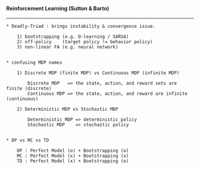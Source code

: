 #### Reinforcement Learning (Sutton & Barto)

---

    * Deadly-Triad : brings instability & convergence issue.
    
        1) bootstrapping (e.g. Q-learning / SARSA)
        2) off-policy    (target policy != behavior policy) 
        3) non-linear FA (e.g. neural network)


    * confusing MDP names
    
        1) Discrete MDP (finite MDP) vs Continuous MDP (infinite MDP)
        
            Discrete MDP   => the state, action, and reward sets are finite (discrete)
            Continuous MDP => the state, action, and reward are infinite (continuous)
        
        2) Deterministic MDP vs Stochastic MDP
            
            Deterministic MDP => deterministic policy
            Stochastic MDP    => stochastic policy 
        

    * DP vs MC vs TD
   
        DP : Perfect Model (o) + Bootstrapping (o)
        MC : Perfect Model (x) + Bootstrapping (x)
        TD : Perfect Model (x) + Bootstrapping (o)
